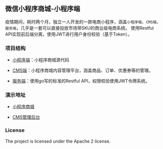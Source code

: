 ## 微信小程序商城-小程序端

疫情期间，耗时两个月，独立一人开发的一款电商小程序，涵盖`小程序端`、`CMS端`、`服务端`，几乎是一套可以直接投放市场带SKU的商业级电商系统。
使用Restful API实现前后端分离，使用JWT进行用户身份校验（基于Token）。

### 项目结构

- [小程序端](https://github.com/ZuoFuhong/wechat-mall-miniapp)：小程序商城源代码

- [CMS端](https://github.com/ZuoFuhong/wechat-mall-cms)：小程序商城内容管理平台，涵盖商品、订单、优惠券等的管理。

- [服务端](https://github.com/ZuoFuhong/wechat-mall-backend)：使用go写的标准的Restful API，权限校验使用JWT令牌系统。

### 演示地址

- [小程序商城](https://www.bilibili.com/video/BV1NV411o7xt/)

- [CMS管理后台](https://www.bilibili.com/video/BV1Ff4y1U7f3/)


### License

The project is licensed under the Apache 2 license.
